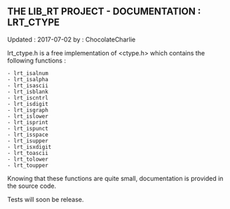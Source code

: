## THE LIB_RT PROJECT - DOCUMENTATION : LRT_CTYPE
Updated :	2017-07-02	by : ChocolateCharlie

lrt_ctype.h is a free implementation of <ctype.h> which contains the following functions :

    - lrt_isalnum
    - lrt_isalpha
    - lrt_isascii
    - lrt_isblank
    - lrt_iscntrl
    - lrt_isdigit
    - lrt_isgraph
    - lrt_islower
    - lrt_isprint
    - lrt_ispunct
    - lrt_isspace
    - lrt_isupper
    - lrt_isxdigit
    - lrt_toascii
    - lrt_tolower
    - lrt_toupper

Knowing that these functions are quite small, documentation is provided in the source code.

Tests will soon be release.
